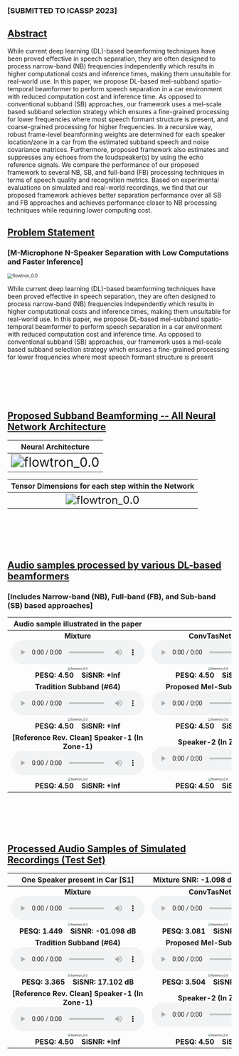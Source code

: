 <!-- # Deep Neural Mel-Subband Beamformer for In-Car Speech Separation -->

<!-- ### *Vinay Kothapally, Yong Xu, Meng Yu, Shi-Xiong Zhang, Dong Yu* -->
### [SUBMITTED TO ICASSP 2023]

<h2 id = "1"><u>Abstract</u></h2>

While current deep learning (DL)-based beamforming techniques have been proved effective in speech separation, they are often designed to process narrow-band (NB) frequencies independently which results in higher computational costs and inference times, making them unsuitable for real-world use. In this paper, we propose DL-based mel-subband spatio-temporal beamformer to perform speech separation in a car environment with reduced computation cost and inference time. As opposed to conventional subband (SB) approaches, our framework uses a mel-scale based subband selection strategy which ensures a fine-grained processing for lower frequencies where most speech formant structure is present, and coarse-grained processing for higher frequencies. In a recursive way, robust frame-level beamforming weights are determined for each speaker location/zone in a car from the estimated subband speech and noise covariance matrices. Furthermore, proposed framework also estimates and suppresses any echoes from the loudspeaker(s) by using the echo reference signals. We compare the performance of our proposed framework to several NB, SB, and full-band (FB) processing techniques in terms of speech quality and recognition metrics. Based on experimental evaluations on simulated and real-world recordings, we find that our proposed framework achieves better separation performance over all SB and FB approaches and achieves performance closer to NB processing techniques while requiring lower computing cost.

<!-- ## Problem Statement

| **M-Microphone N-Speaker Separation with Low Computations and Faster Inference**                    |                                                              | 
| :----------------------------------------------------------: | :----------------------------------------------------------: |
| <img src="./data/model/Overview.png" alt="flowtron_0.0" style="zoom: 50%;" /> | While current deep learning (DL)-based beamforming techniques have been proved effective in speech separation, they are often designed to process narrow-band (NB) frequencies independently which results in higher computational costs and inference times, making them unsuitable for real-world use. In this paper, we propose DL-based mel-subband spatio-temporal beamformer to perform speech separation in a car environment with reduced computation cost and inference time. As opposed to conventional subband (SB) approaches, our framework uses a mel-scale based subband selection strategy which ensures a fine-grained processing for lower frequencies where most speech formant structure is present | -->



<h2 id = "1"><u>Problem Statement</u></h2>

### [M-Microphone N-Speaker Separation with Low Computations and Faster Inference]
<img src="./data/model/Overview.png" alt="flowtron_0.0" style="zoom: 70%;" /> 

While current deep learning (DL)-based beamforming techniques have been proved effective in speech separation, they are often designed to process narrow-band (NB) frequencies independently which results in higher computational costs and inference times, making them unsuitable for real-world use. In this paper, we propose DL-based mel-subband spatio-temporal beamformer to perform speech separation in a car environment with reduced computation cost and inference time. As opposed to conventional subband (SB) approaches, our framework uses a mel-scale based subband selection strategy which ensures a fine-grained processing for lower frequencies where most speech formant structure is present 

<br><br><br><br>

<!-- <h2 id = "1"><u>Real-World Recording Setup for In-Car Speech Capture</u></h2>

| <img src="./data/model/Overview.png" alt="flowtron_0.0" style="zoom: 43%;" /> | <img src="./data/model/Overview.png" alt="flowtron_0.0" style="zoom: 43%;" /> | <img src="./data/model/Overview.png" alt="flowtron_0.0" style="zoom: 43%;" /> | <img src="./data/model/Overview.png" alt="flowtron_0.0" style="zoom: 43%;" /> | -->


<h2 id = "1"><u>Proposed Subband Beamforming -- All Neural Network Architecture</u></h2>

|  **Neural Architecture**                                     |
| :----------------------------------------------------------: |
| <img src="./data/model/Network.png" alt="flowtron_0.0" style="zoom: 180%;" /> |

|  **Tensor Dimensions for each step within the Network**      |
| :----------------------------------------------------------: |
| <img src="./data/model/Tensor_Chart_Subband_Beamformer.png" alt="flowtron_0.0" style="zoom: 150%;" /> |

<br><br><br><br>

<h2 id = "1"><u>Audio samples processed by various DL-based beamformers</u></h2>

### [Includes Narrow-band (NB), Full-band (FB), and Sub-band (SB) based approaches]

|       **Audio sample illustrated in the  paper**             |                                                              |                                                              |                                                              |
| :----------------------------------------------------------: | :----------------------------------------------------------: | :----------------------------------------------------------: | :----------------------------------------------------------: |
| **Mixture** <br><audio controls><source src="./data/with_reverb/example275/noisy.wav" type="audio/wav">Your browser does not support the audio element.</audio> | **ConvTasNet (FB)** <br>  <audio controls><source src="./data/with_reverb/example275/fullsubnet+.wav" type="audio/wav">Your browser does not support the audio element.</audio> | **LSTM+Attention (FB)** <br><audio controls><source src="./data/with_reverb/example275/noisy.wav" type="audio/wav">Your browser does not support the audio element.</audio> | **GRNNBF (FB)** <br>  <audio controls><source src="./data/with_reverb/example275/fullsubnet+.wav" type="audio/wav">Your browser does not support the audio element.</audio> |
| <img src="./data/with_reverb/example275/noisy.png" alt="flowtron_0.0" style="zoom: 40%;" /><br><strong>PESQ: 4.50  &nbsp;&nbsp; SiSNR: +Inf | <img src="./data/with_reverb/example275/fullsubnet+.png" alt="flowtron_0.0" style="zoom: 40%;" /><br><strong>PESQ: 4.50  &nbsp;&nbsp; SiSNR: +Inf | <img src="./data/with_reverb/example275/noisy.png" alt="flowtron_0.0" style="zoom: 40%;" /><br><strong>PESQ: 4.50  &nbsp;&nbsp; SiSNR: +Inf | <img src="./data/with_reverb/example275/fullsubnet+.png" alt="flowtron_0.0" style="zoom: 40%;" /><br><strong>PESQ: 4.50  &nbsp;&nbsp; SiSNR: +Inf |
| **Tradition Subband (#64)**<br>  <audio controls><source src="./data/with_reverb/example275/fullsubnet++.wav" type="audio/wav">Your browser does not support the audio element.</audio> | **Proposed Mel-Subband (#64)** <br> <audio controls><source src="./data/with_reverb/example275/clean.wav" type="audio/wav">Your browser does not support the audio element.</audio> | **Time-Variant MVDR (NB)**<br>  <audio controls><source src="./data/with_reverb/example275/fullsubnet++.wav" type="audio/wav">Your browser does not support the audio element.</audio> | **GRNNBF (NB)** <br> <audio controls><source src="./data/with_reverb/example275/clean.wav" type="audio/wav">Your browser does not support the audio element.</audio> |
| <img src="./data/with_reverb/example275/fullsubnet++.png" alt="flowtron_0.0" style="zoom: 40%;" /><br><strong>PESQ: 4.50  &nbsp;&nbsp; SiSNR: +Inf | <img src="./data/with_reverb/example275/clean.png" alt="flowtron_0.0" style="zoom: 40%;" /><br><strong>PESQ: 4.50  &nbsp;&nbsp; SiSNR: +Inf | <img src="./data/with_reverb/example275/fullsubnet++.png" alt="flowtron_0.0" style="zoom: 40%;" /><br><strong>PESQ: 4.50  &nbsp;&nbsp; SiSNR: +Inf | <img src="./data/with_reverb/example275/clean.png" alt="flowtron_0.0" style="zoom: 40%;" /><br><strong>PESQ: 4.50  &nbsp;&nbsp; SiSNR: +Inf |
| **[Reference Rev. Clean] Speaker-1 (In Zone-1)**<br>  <audio controls><source src="./data/with_reverb/example275/fullsubnet++.wav" type="audio/wav">Your browser does not support the audio element.</audio> | **Speaker-2 (In Zone-2)** <br> <audio controls><source src="./data/with_reverb/example275/clean.wav" type="audio/wav">Your browser does not support the audio element.</audio> | **Speaker-3 (In Zone-3)**<br>  <audio controls><source src="./data/with_reverb/example275/fullsubnet++.wav" type="audio/wav">Your browser does not support the audio element.</audio> | **Speaker-4 (In Zone-4)** <br> <audio controls><source src="./data/with_reverb/example275/clean.wav" type="audio/wav">Your browser does not support the audio element.</audio> |
| <img src="./data/with_reverb/example275/fullsubnet++.png" alt="flowtron_0.0" style="zoom: 40%;" /><br><strong>PESQ: 4.50  &nbsp;&nbsp; SiSNR: +Inf | <img src="./data/with_reverb/example275/clean.png" alt="flowtron_0.0" style="zoom: 40%;" /><br><strong>PESQ: 4.50  &nbsp;&nbsp; SiSNR: +Inf | <img src="./data/with_reverb/example275/fullsubnet++.png" alt="flowtron_0.0" style="zoom: 40%;" /><br><strong>PESQ: 4.50  &nbsp;&nbsp; SiSNR: +Inf | <img src="./data/with_reverb/example275/clean.png" alt="flowtron_0.0" style="zoom: 40%;" /><br><strong>PESQ: 4.50  &nbsp;&nbsp; SiSNR: +Inf |


<br><br><br><br>

<h2 id = "1"><u>Processed Audio Samples of Simulated Recordings (Test Set)</u></h2>

|       **One Speaker present in Car [S1]**                    |   **Mixture SNR: -1.098 dB, PESQ: 1.449**                    |                                                              |                                                              |
| :----------------------------------------------------------: | :----------------------------------------------------------: | :----------------------------------------------------------: | :----------------------------------------------------------: |
| **Mixture** <br><audio controls><source src="./data/audiofiles/1spk/mix_1.wav" type="audio/wav">Your browser does not support the audio element.</audio> | **ConvTasNet (FB)** <br><audio controls><source src="./data/audiofiles/1spk/ConvTasNet_Zone1_1.wav" type="audio/wav">Your browser does not support the audio element.</audio> | **LSTM+Attention (FB)** <br><audio controls><source src="./data/audiofiles/1spk/LSTM_Zone1_1.wav" type="audio/wav">Your browser does not support the audio element.</audio> | **GRNNBF (FB)** <br><audio controls><source src="./data/audiofiles/1spk/FB_GRNNBF_Zone1_1.wav" type="audio/wav">Your browser does not support the audio element.</audio> |
| <img src="./data/spectrograms/1spk/mix_1.png" alt="flowtron_0.0" style="zoom: 40%;" /><br><strong>PESQ: 1.449  &nbsp;&nbsp; SiSNR: -01.098 dB<strong> | <img src="./data/spectrograms/1spk/ConvTasNet_Zone1_1.png" alt="flowtron_0.0" style="zoom: 40%;"/><br><strong>PESQ: 3.081  &nbsp;&nbsp; SiSNR: 15.017 dB | <img src="./data/spectrograms/1spk/LSTM_Zone1_1.png" alt="flowtron_0.0" style="zoom: 40%;"/><br><strong>PESQ: 2.860  &nbsp;&nbsp; SiSNR: 13.979 dB | <img src="./data/spectrograms/1spk/FB_GRNNBF_Zone1_1.png" alt="flowtron_0.0" style="zoom: 40%;"/><br><strong>PESQ: 2.829  &nbsp;&nbsp; SiSNR: 14.163 dB |
| **Tradition Subband (#64)**<br>  <audio controls><source src="./data/audiofiles/1spk/SB_64_Zone1_1.wav" type="audio/wav">Your browser does not support the audio element.</audio> | **Proposed Mel-Subband (#64)** <br> <audio controls><source src="./data/audiofiles/1spk/MelSB_64_Zone1_1.wav" type="audio/wav">Your browser does not support the audio element.</audio> | **Time-Variant MVDR (NB)**<br>  <audio controls><source src="./data/audiofiles/1spk/MVDR_Zone1_1.wav" type="audio/wav">Your browser does not support the audio element.</audio> | **GRNNBF (NB)** <br> <audio controls><source src="./data/audiofiles/1spk/NB_GRNNBF_Zone1_1.wav" type="audio/wav">Your browser does not support the audio element.</audio> |
| <img src="./data/spectrograms/1spk/SB_64_Zone1_1.png" alt="flowtron_0.0" style="zoom: 40%;" /><br><strong>PESQ: 3.365  &nbsp;&nbsp; SiSNR: 17.102 dB | <img src="./data/spectrograms/1spk/MelSB_64_Zone1_1.png" alt="flowtron_0.0" style="zoom: 40%;" /><br><strong>PESQ: 3.504  &nbsp;&nbsp; SiSNR: 18.106 dB | <img src="./data/spectrograms/1spk/MVDR_Zone1_1.png" alt="flowtron_0.0" style="zoom: 40%;" /><br><strong>PESQ: 2.558  &nbsp;&nbsp; SiSNR: 11.431 dB | <img src="./data/spectrograms/1spk/NB_GRNNBF_Zone1_1.png" alt="flowtron_0.0" style="zoom: 40%;" /><br><strong>PESQ: 3.641  &nbsp;&nbsp; SiSNR: 20.198 dB |
| **[Reference Rev. Clean] Speaker-1 (In Zone-1)**<br>  <audio controls><source src="./data/audiofiles/1spk/Ref_Zone1_1.wav" type="audio/wav">Your browser does not support the audio element.</audio> | **Speaker-2 (In Zone-2)** <br> <audio controls><source src="./data/audiofiles/1spk/Ref_Zone2_1.wav" type="audio/wav">Your browser does not support the audio element.</audio> | **Speaker-3 (In Zone-3)**<br><audio controls><source src="./data/audiofiles/1spk/Ref_Zone3_1.wav" type="audio/wav">Your browser does not support the audio element.</audio> | **Speaker-4 (In Zone-4)** <br> <audio controls><source src="./data/audiofiles/1spk/Ref_Zone4_1.wav" type="audio/wav">Your browser does not support the audio element.</audio> |
| <img src="./data/spectrograms/1spk/Ref_Zone1_1.png" alt="flowtron_0.0" style="zoom: 40%;" /><br><strong>PESQ: 4.50  &nbsp;&nbsp; SiSNR: +Inf | <img src="./data/spectrograms/1spk/Ref_Zone2_1.png" alt="flowtron_0.0" style="zoom: 40%;" /><br><strong>PESQ: 4.50  &nbsp;&nbsp; SiSNR: +Inf | <img src="./data/spectrograms/1spk/Ref_Zone3_1.png" alt="flowtron_0.0" style="zoom: 40%;" /><br><strong>PESQ: 4.50  &nbsp;&nbsp; SiSNR: +Inf | <img src="./data/spectrograms/1spk/Ref_Zone4_1.png" alt="flowtron_0.0" style="zoom: 40%;" /><br><strong>PESQ: 4.50  &nbsp;&nbsp; SiSNR: +Inf |


<br><br><br><br>


<!-- |       **One Speaker present in Car [S1]**                    |   **Mixture SNR: -4.362 dB, PESQ: 1.728**                    |                                                              |                                                              |
| :----------------------------------------------------------: | :----------------------------------------------------------: | :----------------------------------------------------------: | :----------------------------------------------------------: |
| **Mixture** <br><audio controls><source src="./data/audiofiles/1spk/mix_2.wav" type="audio/wav">Your browser does not support the audio element.</audio> | **ConvTasNet (FB)** <br>  <audio controls><source src="./data/audiofiles/1spk/ConvTasNet_Zone1_2.wav" type="audio/wav">Your browser does not support the audio element.</audio> | **LSTM+Attention (FB)** <br><audio controls><source src="./data/audiofiles/1spk/LSTM_Zone1_2.wav" type="audio/wav">Your browser does not support the audio element.</audio> | **GRNNBF (FB)** <br>  <audio controls><source src="./data/audiofiles/1spk/FB_GRNNBF_Zone1_2.wav" type="audio/wav">Your browser does not support the audio element.</audio> |
| <img src="./data/spectrograms/1spk/mix_2.png" alt="flowtron_0.0" style="zoom: 40%;" /><br><strong>PESQ: 1.728  &nbsp;&nbsp; SiSNR: -04.362 dB<strong> | <img src="./data/spectrograms/1spk/ConvTasNet_Zone1_2.png" alt="flowtron_0.0" style="zoom: 40%;" /><br><strong>PESQ: 2.538  &nbsp;&nbsp; SiSNR: 9.671 dB | <img src="./data/spectrograms/1spk/LSTM_Zone1_2.png" alt="flowtron_0.0" style="zoom: 40%;" /><br><strong>PESQ: 2.461  &nbsp;&nbsp; SiSNR: 8.592 dB | <img src="./data/spectrograms/1spk/FB_GRNNBF_Zone1_2.png" alt="flowtron_0.0" style="zoom: 40%;" /><br><strong>PESQ: 2.565  &nbsp;&nbsp; SiSNR: 9.550 dB |
| **Tradition Subband (#64)**<br>  <audio controls><source src="./data/audiofiles/1spk/SB_64_Zone1_2.wav" type="audio/wav">Your browser does not support the audio element.</audio> | **Proposed Mel-Subband (#64)** <br> <audio controls><source src="./data/audiofiles/1spk/MelSB_64_Zone1_2.wav" type="audio/wav">Your browser does not support the audio element.</audio> | **Time-Variant MVDR (NB)**<br>  <audio controls><source src="./data/audiofiles/1spk/MVDR_Zone1_2.wav" type="audio/wav">Your browser does not support the audio element.</audio> | **GRNNBF (NB)** <br> <audio controls><source src="./data/audiofiles/1spk/NB_GRNNBF_Zone1_2.wav" type="audio/wav">Your browser does not support the audio element.</audio> |
| <img src="./data/spectrograms/1spk/SB_64_Zone1_2.png" alt="flowtron_0.0" style="zoom: 40%;" /><br><strong>PESQ: 2.940  &nbsp;&nbsp; SiSNR: 11.252 dB | <img src="./data/spectrograms/1spk/MelSB_64_Zone1_2.png" alt="flowtron_0.0" style="zoom: 40%;" /><br><strong>PESQ: 3.428  &nbsp;&nbsp; SiSNR: 11.258 dB | <img src="./data/spectrograms/1spk/MVDR_Zone1_2.png" alt="flowtron_0.0" style="zoom: 40%;" /><br><strong>PESQ: 2.277  &nbsp;&nbsp; SiSNR: 6.891 dB | <img src="./data/spectrograms/1spk/NB_GRNNBF_Zone1_2.png" alt="flowtron_0.0" style="zoom: 40%;" /><br><strong>PESQ: 3.429  &nbsp;&nbsp; SiSNR: 13.811 dB |
| **[Reference Rev. Clean] Speaker-1 (In Zone-1)**<br>  <audio controls><source src="./data/audiofiles/1spk/Ref_Zone1_2.wav" type="audio/wav">Your browser does not support the audio element.</audio> | **Speaker-2 (In Zone-2)** <br> <audio controls><source src="./data/audiofiles/1spk/Ref_Zone2_2.wav" type="audio/wav">Your browser does not support the audio element.</audio> | **Speaker-3 (In Zone-3)**<br>  <audio controls><source src="./data/audiofiles/1spk/Ref_Zone3_2.wav" type="audio/wav">Your browser does not support the audio element.</audio> | **Speaker-4 (In Zone-4)** <br> <audio controls><source src="./data/audiofiles/1spk/Ref_Zone4_2.wav" type="audio/wav">Your browser does not support the audio element.</audio> |
| <img src="./data/spectrograms/1spk/Ref_Zone1_2.png" alt="flowtron_0.0" style="zoom: 40%;" /><br><strong>PESQ: 4.50  &nbsp;&nbsp; SiSNR: +Inf | <img src="./data/spectrograms/1spk/Ref_Zone2_2.png" alt="flowtron_0.0" style="zoom: 40%;" /><br><strong>PESQ: 4.50  &nbsp;&nbsp; SiSNR: +Inf | <img src="./data/spectrograms/1spk/Ref_Zone3_2.png" alt="flowtron_0.0" style="zoom: 40%;" /><br><strong>PESQ: 4.50  &nbsp;&nbsp; SiSNR: +Inf | <img src="./data/spectrograms/1spk/Ref_Zone4_2.png" alt="flowtron_0.0" style="zoom: 40%;" /><br><strong>PESQ: 4.50  &nbsp;&nbsp; SiSNR: +Inf |
<br><br><br><br>



|       **One Speaker present in Car [S1]**                    |   **Mixture SNR: -8.419 dB, PESQ: 1.657**                    |                                                              |                                                              |
| :----------------------------------------------------------: | :----------------------------------------------------------: | :----------------------------------------------------------: | :----------------------------------------------------------: |
| **Mixture** <br><audio controls><source src="./data/audiofiles/1spk/mix_3.wav" type="audio/wav">Your browser does not support the audio element.</audio> | **ConvTasNet (FB)** <br>  <audio controls><source src="./data/audiofiles/1spk/ConvTasNet_Zone1_3.wav" type="audio/wav">Your browser does not support the audio element.</audio> | **LSTM+Attention (FB)** <br><audio controls><source src="./data/audiofiles/1spk/LSTM_Zone1_3.wav" type="audio/wav">Your browser does not support the audio element.</audio> | **GRNNBF (FB)** <br>  <audio controls><source src="./data/audiofiles/1spk/FB_GRNNBF_Zone1_3.wav" type="audio/wav">Your browser does not support the audio element.</audio> |
| <img src="./data/spectrograms/1spk/mix_3.png" alt="flowtron_0.0" style="zoom: 40%;" /><br><strong>PESQ: 1.657  &nbsp;&nbsp; SiSNR: -08.419 dB<strong> | <img src="./data/spectrograms/1spk/ConvTasNet_Zone1_3.png" alt="flowtron_0.0" style="zoom: 40%;" /><br><strong>PESQ: 2.363  &nbsp;&nbsp; SiSNR: 5.199 dB | <img src="./data/spectrograms/1spk/LSTM_Zone1_3.png" alt="flowtron_0.0" style="zoom: 40%;" /><br><strong>PESQ: 2.256  &nbsp;&nbsp; SiSNR: 3.799 dB | <img src="./data/spectrograms/1spk/FB_GRNNBF_Zone1_3.png" alt="flowtron_0.0" style="zoom: 40%;" /><br><strong>PESQ: 2.283  &nbsp;&nbsp; SiSNR: 4.513 dB |
| **Tradition Subband (#64)**<br>  <audio controls><source src="./data/audiofiles/1spk/SB_64_Zone1_3.wav" type="audio/wav">Your browser does not support the audio element.</audio> | **Proposed Mel-Subband (#64)** <br> <audio controls><source src="./data/audiofiles/1spk/MelSB_64_Zone1_3.wav" type="audio/wav">Your browser does not support the audio element.</audio> | **Time-Variant MVDR (NB)**<br>  <audio controls><source src="./data/audiofiles/1spk/MVDR_Zone1_3.wav" type="audio/wav">Your browser does not support the audio element.</audio> | **GRNNBF (NB)** <br> <audio controls><source src="./data/audiofiles/1spk/NB_GRNNBF_Zone1_3.wav" type="audio/wav">Your browser does not support the audio element.</audio> |
| <img src="./data/spectrograms/1spk/SB_64_Zone1_3.png" alt="flowtron_0.0" style="zoom: 40%;" /><br><strong>PESQ: 2.657  &nbsp;&nbsp; SiSNR: 6.363 dB | <img src="./data/spectrograms/1spk/MelSB_64_Zone1_3.png" alt="flowtron_0.0" style="zoom: 40%;" /><br><strong>PESQ: 2.794  &nbsp;&nbsp; SiSNR: 7.473 dB | <img src="./data/spectrograms/1spk/MVDR_Zone1_3.png" alt="flowtron_0.0" style="zoom: 40%;" /><br><strong>PESQ: 1.841  &nbsp;&nbsp; SiSNR: 0.242 dB | <img src="./data/spectrograms/1spk/NB_GRNNBF_Zone1_3.png" alt="flowtron_0.0" style="zoom: 40%;" /><br><strong>PESQ: 2.817  &nbsp;&nbsp; SiSNR: 8.459 dB |
| **[Reference Rev. Clean] Speaker-1 (In Zone-1)**<br>  <audio controls><source src="./data/audiofiles/1spk/Ref_Zone1_3.wav" type="audio/wav">Your browser does not support the audio element.</audio> | **Speaker-2 (In Zone-2)** <br> <audio controls><source src="./data/audiofiles/1spk/Ref_Zone2_3.wav" type="audio/wav">Your browser does not support the audio element.</audio> | **Speaker-3 (In Zone-3)**<br>  <audio controls><source src="./data/audiofiles/1spk/Ref_Zone3_3.wav" type="audio/wav">Your browser does not support the audio element.</audio> | **Speaker-4 (In Zone-4)** <br> <audio controls><source src="./data/audiofiles/1spk/Ref_Zone4_3.wav" type="audio/wav">Your browser does not support the audio element.</audio> |
| <img src="./data/spectrograms/1spk/Ref_Zone1_3.png" alt="flowtron_0.0" style="zoom: 40%;" /><br><strong>PESQ: 4.50  &nbsp;&nbsp; SiSNR: +Inf | <img src="./data/spectrograms/1spk/Ref_Zone2_3.png" alt="flowtron_0.0" style="zoom: 40%;" /><br><strong>PESQ: 4.50  &nbsp;&nbsp; SiSNR: +Inf | <img src="./data/spectrograms/1spk/Ref_Zone3_3.png" alt="flowtron_0.0" style="zoom: 40%;" /><br><strong>PESQ: 4.50  &nbsp;&nbsp; SiSNR: +Inf | <img src="./data/spectrograms/1spk/Ref_Zone4_3.png" alt="flowtron_0.0" style="zoom: 40%;" /><br><strong>PESQ: 4.50  &nbsp;&nbsp; SiSNR: +Inf |
<br><br><br><br> -->




<!-- Three Speakers -->

<!-- |       **Three Speakers present in Car [S1,S2,S3]**           |   **Mixture SNR: -8.419 dB, PESQ: 1.657**                    |                                                              |                                                              |
| :----------------------------------------------------------: | :----------------------------------------------------------: | :----------------------------------------------------------: | :----------------------------------------------------------: |
| **Mixture** <br><audio controls><source src="./data/audiofiles/3spk/mix_1.wav" type="audio/wav">Your browser does not support the audio element.</audio> | **ConvTasNet (FB)** <br>  <audio controls><source src="./data/audiofiles/3spk/ConvTasNet_Zone1_1.wav" type="audio/wav">Your browser does not support the audio element.</audio> | **LSTM+Attention (FB)** <br><audio controls><source src="./data/audiofiles/3spk/LSTM_Zone1_1.wav" type="audio/wav">Your browser does not support the audio element.</audio> | **GRNNBF (FB)** <br>  <audio controls><source src="./data/audiofiles/3spk/FB_GRNNBF_Zone1_1.wav" type="audio/wav">Your browser does not support the audio element.</audio> |
| <img src="./data/spectrograms/3spk/mix_1.png" alt="flowtron_0.0" style="zoom: 40%;" /><br><strong>PESQ: 1.449  &nbsp;&nbsp; SiSNR: -01.098 dB<strong> | <img src="./data/spectrograms/3spk/ConvTasNet_Zone1_1.png" alt="flowtron_0.0" style="zoom: 40%;" /><br><strong>PESQ: 3.081  &nbsp;&nbsp; SiSNR: 15.017 dB | <img src="./data/spectrograms/3spk/LSTM_Zone1_1.png" alt="flowtron_0.0" style="zoom: 40%;" /><br><strong>PESQ: 2.860  &nbsp;&nbsp; SiSNR: 13.979 dB | <img src="./data/spectrograms/3spk/FB_GRNNBF_Zone1_1.png" alt="flowtron_0.0" style="zoom: 40%;" /><br><strong>PESQ: 2.829  &nbsp;&nbsp; SiSNR: 14.163 dB |
| **Tradition Subband (#64)**<br>  <audio controls><source src="./data/audiofiles/3spk/SB_64_Zone1_1.wav" type="audio/wav">Your browser does not support the audio element.</audio> | **Proposed Mel-Subband (#64)** <br> <audio controls><source src="./data/audiofiles/3spk/MelSB_64_Zone1_1.wav" type="audio/wav">Your browser does not support the audio element.</audio> | **Time-Variant MVDR (NB)**<br>  <audio controls><source src="./data/audiofiles/3spk/MVDR_Zone1_1.wav" type="audio/wav">Your browser does not support the audio element.</audio> | **GRNNBF (NB)** <br> <audio controls><source src="./data/audiofiles/3spk/NB_GRNNBF_Zone1_1.wav" type="audio/wav">Your browser does not support the audio element.</audio> |
| <img src="./data/spectrograms/3spk/SB_64_Zone1_1.png" alt="flowtron_0.0" style="zoom: 40%;" /><br><strong>PESQ: 3.365  &nbsp;&nbsp; SiSNR: 17.102 dB | <img src="./data/spectrograms/3spk/MelSB_64_Zone1_1.png" alt="flowtron_0.0" style="zoom: 40%;" /><br><strong>PESQ: 3.504  &nbsp;&nbsp; SiSNR: 18.106 dB | <img src="./data/spectrograms/3spk/MVDR_Zone1_1.png" alt="flowtron_0.0" style="zoom: 40%;" /><br><strong>PESQ: 2.558  &nbsp;&nbsp; SiSNR: 11.431 dB | <img src="./data/spectrograms/3spk/NB_GRNNBF_Zone1_1.png" alt="flowtron_0.0" style="zoom: 40%;" /><br><strong>PESQ: 3.641  &nbsp;&nbsp; SiSNR: 20.198 dB |
| **[Reference Rev. Clean] Speaker-1 (In Zone-1)**<br>  <audio controls><source src="./data/audiofiles/3spk/Ref_Zone1_1.wav" type="audio/wav">Your browser does not support the audio element.</audio> | **Speaker-2 (In Zone-2)** <br> <audio controls><source src="./data/audiofiles/3spk/Ref_Zone2_1.wav" type="audio/wav">Your browser does not support the audio element.</audio> | **Speaker-3 (In Zone-3)**<br>  <audio controls><source src="./data/audiofiles/3spk/Ref_Zone3_1.wav" type="audio/wav">Your browser does not support the audio element.</audio> | **Speaker-4 (In Zone-4)** <br> <audio controls><source src="./data/audiofiles/3spk/Ref_Zone4_1.wav" type="audio/wav">Your browser does not support the audio element.</audio> |
| <img src="./data/spectrograms/3spk/Ref_Zone1_1.png" alt="flowtron_0.0" style="zoom: 40%;" /><br><strong>PESQ: 4.50  &nbsp;&nbsp; SiSNR: +Inf | <img src="./data/spectrograms/3spk/Ref_Zone2_1.png" alt="flowtron_0.0" style="zoom: 40%;" /><br><strong>PESQ: 4.50  &nbsp;&nbsp; SiSNR: +Inf | <img src="./data/spectrograms/3spk/Ref_Zone3_1.png" alt="flowtron_0.0" style="zoom: 40%;" /><br><strong>PESQ: 4.50  &nbsp;&nbsp; SiSNR: +Inf | <img src="./data/spectrograms/3spk/Ref_Zone4_1.png" alt="flowtron_0.0" style="zoom: 40%;" /><br><strong>PESQ: 4.50  &nbsp;&nbsp; SiSNR: +Inf |
<br><br><br><br> -->











<!-- <br><br><br><br>




|       **One Available Speaker [S1]**                    | **Mixture SNR: -10 dB, PESQ: -10 dB**                         |                                                              |                                                              |
| :----------------------------------------------------------: | :----------------------------------------------------------: | :----------------------------------------------------------: | :----------------------------------------------------------: |
| **Mixture** <br><audio controls><source src="./data/audiofiles/1spk/mix_1.wav" type="audio/wav">Your browser does not support the audio element.</audio> | **ConvTasNet (FB)** <br>  <audio controls><source src="./data/audiofiles/1spk/ConvTasNet_1.wav" type="audio/wav">Your browser does not support the audio element.</audio> | **LSTM+Attention (FB)** <br><audio controls><source src="./data/audiofiles/1spk/LSTM_1.wav" type="audio/wav">Your browser does not support the audio element.</audio> | **GRNNBF (FB)** <br>  <audio controls><source src="./data/audiofiles/1spk/FB_GRNNBF_1.wav" type="audio/wav">Your browser does not support the audio element.</audio> |
| <img src="./data/with_reverb/example275/noisy.png" alt="flowtron_0.0" style="zoom: 40%;" /><br><strong>PESQ: 4.50  &nbsp;&nbsp; SiSNR: +Inf | <img src="./data/with_reverb/example275/fullsubnet+.png" alt="flowtron_0.0" style="zoom: 40%;" /><br><strong>PESQ: 4.50  &nbsp;&nbsp; SiSNR: +Inf | <img src="./data/with_reverb/example275/noisy.png" alt="flowtron_0.0" style="zoom: 40%;" /><br><strong>PESQ: 4.50  &nbsp;&nbsp; SiSNR: +Inf | <img src="./data/with_reverb/example275/fullsubnet+.png" alt="flowtron_0.0" style="zoom: 40%;" /><br><strong>PESQ: 4.50  &nbsp;&nbsp; SiSNR: +Inf |
| **Tradition Subband (#64)**<br>  <audio controls><source src="./data/audiofiles/1spk/SB_64_1.wav" type="audio/wav">Your browser does not support the audio element.</audio> | **Proposed Mel-Subband (#64)** <br> <audio controls><source src="./data/audiofiles/1spk/MelSB_64_1.wav.wav" type="audio/wav">Your browser does not support the audio element.</audio> | **Time-Variant MVDR (NB)**<br>  <audio controls><source src="./data/audiofiles/1spk/MVDR_1.wav" type="audio/wav">Your browser does not support the audio element.</audio> | **GRNNBF (NB)** <br> <audio controls><source src="./data/audiofiles/1spk/NB_GRNNBF_1.wav" type="audio/wav">Your browser does not support the audio element.</audio> |
| <img src="./data/with_reverb/example275/fullsubnet++.png" alt="flowtron_0.0" style="zoom: 40%;" /><br><strong>PESQ: 4.50  &nbsp;&nbsp; SiSNR: +Inf | <img src="./data/with_reverb/example275/clean.png" alt="flowtron_0.0" style="zoom: 40%;" /><br><strong>PESQ: 4.50  &nbsp;&nbsp; SiSNR: +Inf | <img src="./data/with_reverb/example275/fullsubnet++.png" alt="flowtron_0.0" style="zoom: 40%;" /><br><strong>PESQ: 4.50  &nbsp;&nbsp; SiSNR: +Inf | <img src="./data/with_reverb/example275/clean.png" alt="flowtron_0.0" style="zoom: 40%;" /><br><strong>PESQ: 4.50  &nbsp;&nbsp; SiSNR: +Inf |
| **[Reference Rev. Clean] Speaker-1 (In Zone-1)**<br>  <audio controls><source src="./data/audiofiles/1spk/Zone1_1.wav" type="audio/wav">Your browser does not support the audio element.</audio> | **Speaker-2 (In Zone-2)** <br> <audio controls><source src="./data/audiofiles/1spk/Zone2_1" type="audio/wav">Your browser does not support the audio element.</audio> | **Speaker-3 (In Zone-3)**<br>  <audio controls><source src="./data/audiofiles/1spk/Zone3_1" type="audio/wav">Your browser does not support the audio element.</audio> | **Speaker-4 (In Zone-4)** <br> <audio controls><source src="./data/audiofiles/1spk/Zone4_1" type="audio/wav">Your browser does not support the audio element.</audio> |
| <img src="./data/with_reverb/example275/fullsubnet++.png" alt="flowtron_0.0" style="zoom: 40%;" /><br><strong>PESQ: 4.50  &nbsp;&nbsp; SiSNR: +Inf | <img src="./data/with_reverb/example275/clean.png" alt="flowtron_0.0" style="zoom: 40%;" /><br><strong>PESQ: 4.50  &nbsp;&nbsp; SiSNR: +Inf | <img src="./data/with_reverb/example275/fullsubnet++.png" alt="flowtron_0.0" style="zoom: 40%;" /><br><strong>PESQ: 4.50  &nbsp;&nbsp; SiSNR: +Inf | <img src="./data/with_reverb/example275/clean.png" alt="flowtron_0.0" style="zoom: 40%;" /><br><strong>PESQ: 4.50  &nbsp;&nbsp; SiSNR: +Inf |



<br><br><br><br>

<h2 id = "1"><u>Processed Audio Samples of Real In-Car Recordings</u></h2>

|       **Available Speakers [S1, S2, S3]**                    | **Mixture SNR: -10 dB, SER: -10 dB**                         |                                                              |                                                              |
| :----------------------------------------------------------: | :----------------------------------------------------------: | :----------------------------------------------------------: | :----------------------------------------------------------: |
| **Mixture** <br><audio controls><source src="./data/with_reverb/example275/noisy.wav" type="audio/wav">Your browser does not support the audio element.</audio> | **ConvTasNet (FB)** <br>  <audio controls><source src="./data/with_reverb/example275/fullsubnet+.wav" type="audio/wav">Your browser does not support the audio element.</audio> | **LSTM+Attention (FB)** <br><audio controls><source src="./data/with_reverb/example275/noisy.wav" type="audio/wav">Your browser does not support the audio element.</audio> | **GRNNBF (FB)** <br>  <audio controls><source src="./data/with_reverb/example275/fullsubnet+.wav" type="audio/wav">Your browser does not support the audio element.</audio> |
| <img src="./data/with_reverb/example275/noisy.png" alt="flowtron_0.0" style="zoom: 40%;" /><br><strong>PESQ: 4.50  &nbsp;&nbsp; SiSNR: +Inf | <img src="./data/with_reverb/example275/fullsubnet+.png" alt="flowtron_0.0" style="zoom: 40%;" /><br><strong>PESQ: 4.50  &nbsp;&nbsp; SiSNR: +Inf | <img src="./data/with_reverb/example275/noisy.png" alt="flowtron_0.0" style="zoom: 40%;" /><br><strong>PESQ: 4.50  &nbsp;&nbsp; SiSNR: +Inf | <img src="./data/with_reverb/example275/fullsubnet+.png" alt="flowtron_0.0" style="zoom: 40%;" /><br><strong>PESQ: 4.50  &nbsp;&nbsp; SiSNR: +Inf |
| **Tradition Subband (#64)**<br>  <audio controls><source src="./data/with_reverb/example275/fullsubnet++.wav" type="audio/wav">Your browser does not support the audio element.</audio> | **Proposed Mel-Subband (#64)** <br> <audio controls><source src="./data/with_reverb/example275/clean.wav" type="audio/wav">Your browser does not support the audio element.</audio> | **Time-Variant MVDR (NB)**<br>  <audio controls><source src="./data/with_reverb/example275/fullsubnet++.wav" type="audio/wav">Your browser does not support the audio element.</audio> | **GRNNBF (NB)** <br> <audio controls><source src="./data/with_reverb/example275/clean.wav" type="audio/wav">Your browser does not support the audio element.</audio> |
| <img src="./data/with_reverb/example275/fullsubnet++.png" alt="flowtron_0.0" style="zoom: 40%;" /><br><strong>PESQ: 4.50  &nbsp;&nbsp; SiSNR: +Inf | <img src="./data/with_reverb/example275/clean.png" alt="flowtron_0.0" style="zoom: 40%;" /><br><strong>PESQ: 4.50  &nbsp;&nbsp; SiSNR: +Inf | <img src="./data/with_reverb/example275/fullsubnet++.png" alt="flowtron_0.0" style="zoom: 40%;" /><br><strong>PESQ: 4.50  &nbsp;&nbsp; SiSNR: +Inf | <img src="./data/with_reverb/example275/clean.png" alt="flowtron_0.0" style="zoom: 40%;" /><br><strong>PESQ: 4.50  &nbsp;&nbsp; SiSNR: +Inf |
| **[Reference Rev. Clean] Speaker-1 (In Zone-1)**<br>  <audio controls><source src="./data/with_reverb/example275/fullsubnet++.wav" type="audio/wav">Your browser does not support the audio element.</audio> | **Speaker-2 (In Zone-2)** <br> <audio controls><source src="./data/with_reverb/example275/clean.wav" type="audio/wav">Your browser does not support the audio element.</audio> | **Speaker-3 (In Zone-3)**<br>  <audio controls><source src="./data/with_reverb/example275/fullsubnet++.wav" type="audio/wav">Your browser does not support the audio element.</audio> | **Speaker-4 (In Zone-4)** <br> <audio controls><source src="./data/with_reverb/example275/clean.wav" type="audio/wav">Your browser does not support the audio element.</audio> |
| <img src="./data/with_reverb/example275/fullsubnet++.png" alt="flowtron_0.0" style="zoom: 40%;" /><br><strong>PESQ: 4.50  &nbsp;&nbsp; SiSNR: +Inf | <img src="./data/with_reverb/example275/clean.png" alt="flowtron_0.0" style="zoom: 40%;" /><br><strong>PESQ: 4.50  &nbsp;&nbsp; SiSNR: +Inf | <img src="./data/with_reverb/example275/fullsubnet++.png" alt="flowtron_0.0" style="zoom: 40%;" /><br><strong>PESQ: 4.50  &nbsp;&nbsp; SiSNR: +Inf | <img src="./data/with_reverb/example275/clean.png" alt="flowtron_0.0" style="zoom: 40%;" /><br><strong>PESQ: 4.50  &nbsp;&nbsp; SiSNR: +Inf | -->




<!-- <h3 id = "3"> case 2</h3>

|                          **case 2**                          |                                                              |                                                              |                                                              |
| :----------------------------------------------------------: | :----------------------------------------------------------: | :----------------------------------------------------------: | :----------------------------------------------------------: |
| **Noisy** <br><audio controls><source src="./data/with_reverb/example291/noisy.wav" type="audio/wav">Your browser does not support the audio element.</audio> | **FullSubNet+**<br><audio controls><source src="./data/with_reverb/example291/fullsubnet+.wav" type="audio/wav">Your browser does not support the audio element.</audio> |
| **<img src="./data/with_reverb/example291/noisy.png" alt="flowtron_0.0" style="zoom: 40%;" />** | <img src="./data/with_reverb/example291/fullsubnet+.png" alt="flowtron_0.0" style="zoom: 40%;" /><br><strong>PESQ: 4.50  &nbsp;&nbsp; SiSNR: +Inf |
| **FullSubNet++**<br><audio controls><source src="./data/with_reverb/example291/fullsubnet++.wav" type="audio/wav">Your browser does not support the audio element.</audio> | **Clean**<br><audio controls><source src="./data/with_reverb/example291/clean.wav" type="audio/wav">Your browser does not support the audio element.</audio> |
| <img src="./data/with_reverb/example291/fullsubnet++.png" alt="flowtron_0.0" style="zoom: 40%;" /><br><strong>PESQ: 4.50  &nbsp;&nbsp; SiSNR: +Inf | <img src="./data/with_reverb/example291/clean.png" alt="flowtron_0.0" style="zoom: 40%;" /><br><strong>PESQ: 4.50  &nbsp;&nbsp; SiSNR: +Inf |



<h3 id = "3"> case 3</h3>

|                          **case 3**                          |                                                              |
| :----------------------------------------------------------: | :----------------------------------------------------------: |
| **Noisy**<br><audio controls><source src="./data/with_reverb/example5/noisy.wav" type="audio/wav">Your browser does not support the audio element.</audio> | **FullSubNet+**<br><audio controls><source src="./data/with_reverb/example5/fullsubnet+.wav" type="audio/wav">Your browser does not support the audio element.</audio> |
| **<img src="./data/with_reverb/example5/noisy.png" alt="flowtron_0.0" style="zoom: 40%;" />** | <img src="./data/with_reverb/example5/fullsubnet+.png" alt="flowtron_0.0" style="zoom: 40%;" /><br><strong>PESQ: 4.50  &nbsp;&nbsp; SiSNR: +Inf |
| **FullSubNet++**<br><audio controls><source src="./data/with_reverb/example5/fullsubnet++.wav" type="audio/wav">Your browser does not support the audio element.</audio> | **Clean**<br><audio controls><source src="./data/with_reverb/example5/clean.wav" type="audio/wav">Your browser does not support the audio element.</audio> |
| **<img src="./data/with_reverb/example5/fullsubnet++.png" alt="flowtron_0.0" style="zoom: 40%;" />** | **<img src="./data/with_reverb/example5/clean.png" alt="flowtron_0.0" style="zoom: 40%;" />** |



<h3 id = "3"> case 4</h3>

|                          **case 4**                          |                                                              |
| :----------------------------------------------------------: | :----------------------------------------------------------: |
| **Noisy**<br><audio controls><source src="./data/with_reverb/example63/noisy.wav" type="audio/wav">Your browser does not support the audio element.</audio> | **FullSubNet+**<br><audio controls><source src="./data/with_reverb/example63/fullsubnet+.wav" type="audio/wav">Your browser does not support the audio element.</audio> |
| **<img src="./data/with_reverb/example63/noisy.png" alt="flowtron_0.0" style="zoom: 40%;" />** | <img src="./data/with_reverb/example63/fullsubnet+.png" alt="flowtron_0.0" style="zoom: 40%;" /><br><strong>PESQ: 4.50  &nbsp;&nbsp; SiSNR: +Inf |
| **FullSubNet++**<br><audio controls><source src="./data/with_reverb/example63/fullsubnet++.wav" type="audio/wav">Your browser does not support the audio element.</audio> | **Clean**<br><audio controls><source src="./data/with_reverb/example63/clean.wav" type="audio/wav">Your browser does not support the audio element.</audio> |
| **<img src="./data/with_reverb/example63/fullsubnet++.png" alt="flowtron_0.0" style="zoom: 40%;" />** | **<img src="./data/with_reverb/example63/clean.png" alt="flowtron_0.0" style="zoom: 40%;" />** |









## Without Reverberation

<h3 id = "3"> case 1</h3>

|                          **case 1**                          |                                                              |
| :----------------------------------------------------------: | :----------------------------------------------------------: |
| **Noisy**<br><audio controls><source src="./data/no_reverb/example112/noisy.wav" type="audio/wav">Your browser does not support the audio element.</audio> | **FullSubNet+**<br><audio controls><source src="./data/no_reverb/example112/fullsubnet+.wav" type="audio/wav">Your browser does not support the audio element.</audio> |
| **<img src="./data/no_reverb/example112/noisy.png" alt="flowtron_0.0" style="zoom: 40%;" />** | <img src="./data/no_reverb/example112/fullsubnet+.png" alt="flowtron_0.0" style="zoom: 40%;" /><br><strong>PESQ: 4.50  &nbsp;&nbsp; SiSNR: +Inf |
| **FullSubNet++**<br><audio controls><source src="./data/no_reverb/example112/fullsubnet++.wav" type="audio/wav">Your browser does not support the audio element.</audio> | **Clean**<br><audio controls><source src="./data/no_reverb/example112/clean.wav" type="audio/wav">Your browser does not support the audio element.</audio> |
| **<img src="./data/no_reverb/example112/fullsubnet++.png" alt="flowtron_0.0" style="zoom: 40%;" />** | **<img src="./data/no_reverb/example112/clean.png" alt="flowtron_0.0" style="zoom: 40%;" />** |



<h3 id = "3"> case 2</h3>

|                          **case 2**                          |                                                              |
| :----------------------------------------------------------: | :----------------------------------------------------------: |
| **Noisy**<br><audio controls><source src="./data/no_reverb/example163/noisy.wav" type="audio/wav">Your browser does not support the audio element.</audio> | **FullSubNet+**<br><audio controls><source src="./data/no_reverb/example163/fullsubnet+.wav" type="audio/wav">Your browser does not support the audio element.</audio> |
| **<img src="./data/no_reverb/example163/noisy.png" alt="flowtron_0.0" style="zoom: 40%;" />** | <img src="./data/no_reverb/example163/fullsubnet+.png" alt="flowtron_0.0" style="zoom: 40%;" /><br><strong>PESQ: 4.50  &nbsp;&nbsp; SiSNR: +Inf |
| **FullSubNet++**<br><audio controls><source src="./data/no_reverb/example163/fullsubnet++.wav" type="audio/wav">Your browser does not support the audio element.</audio> | **Clean**<br><audio controls><source src="./data/no_reverb/example163/clean.wav" type="audio/wav">Your browser does not support the audio element.</audio> |
| <img src="./data/no_reverb/example163/fullsubnet++.png" alt="flowtron_0.0" style="zoom: 40%;" /><br><strong>PESQ: 4.50  &nbsp;&nbsp; SiSNR: +Inf | <img src="./data/no_reverb/example163/clean.png" alt="flowtron_0.0" style="zoom: 40%;" /><br><strong>PESQ: 4.50  &nbsp;&nbsp; SiSNR: +Inf |



<h3 id = "3"> case 3</h3>

|                          **case 3**                          |                                                              |
| :----------------------------------------------------------: | :----------------------------------------------------------: |
| **Noisy**<br><audio controls><source src="./data/no_reverb/example82/noisy.wav" type="audio/wav">Your browser does not support the audio element.</audio> | **FullSubNet+**<br><audio controls><source src="./data/no_reverb/example82/fullsubnet+.wav" type="audio/wav">Your browser does not support the audio element.</audio> |
| **<img src="./data/no_reverb/example82/noisy.png" alt="flowtron_0.0" style="zoom: 40%;" />** | <img src="./data/no_reverb/example82/fullsubnet+.png" alt="flowtron_0.0" style="zoom: 40%;" /><br><strong>PESQ: 4.50  &nbsp;&nbsp; SiSNR: +Inf |
| **FullSubNet++**<br><audio controls><source src="./data/no_reverb/example82/fullsubnet++.wav" type="audio/wav">Your browser does not support the audio element.</audio> | **Clean**<br><audio controls><source src="./data/no_reverb/example82/clean.wav" type="audio/wav">Your browser does not support the audio element.</audio> |
| <img src="./data/no_reverb/example82/fullsubnet++.png" alt="flowtron_0.0" style="zoom: 40%;" /><br><strong>PESQ: 4.50  &nbsp;&nbsp; SiSNR: +Inf | **<img src="./data/no_reverb/example82/clean.png" alt="flowtron_0.0" style="zoom: 40%;" />** |





<h3 id = "3"> case 4</h3>

|                          **case 4**                          |                                                              |
| :----------------------------------------------------------: | :----------------------------------------------------------: |
| **Noisy**<br><audio controls><source src="./data/no_reverb/example63/noisy.wav" type="audio/wav">Your browser does not support the audio element.</audio> | **FullSubNet+**<br><audio controls><source src="./data/no_reverb/example63/fullsubnet+.wav" type="audio/wav">Your browser does not support the audio element.</audio> |
| **<img src="./data/no_reverb/example63/noisy.png" alt="flowtron_0.0" style="zoom: 40%;" />** | <img src="./data/no_reverb/example63/fullsubnet+.png" alt="flowtron_0.0" style="zoom: 40%;" /><br><strong>PESQ: 4.50  &nbsp;&nbsp; SiSNR: +Inf |
| **FullSubNet++**<br><audio controls><source src="./data/no_reverb/example63/fullsubnet++.wav" type="audio/wav">Your browser does not support the audio element.</audio> | **Clean**<br><audio controls><source src="./data/no_reverb/example63/clean.wav" type="audio/wav">Your browser does not support the audio element.</audio> |
| <img src="./data/no_reverb/example63/fullsubnet++.png" alt="flowtron_0.0" style="zoom: 40%;" /><br><strong>PESQ: 4.50  &nbsp;&nbsp; SiSNR: +Inf | <img src="./data/no_reverb/example63/clean.png" alt="flowtron_0.0" style="zoom: 40%;" /><br><strong>PESQ: 4.50  &nbsp;&nbsp; SiSNR: +Inf |
 -->
